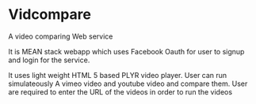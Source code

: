 # Vidcompare
A video comparing Web service

It is MEAN stack webapp which uses Facebook Oauth for user to signup and login for the service.

It uses light weight HTML 5 based PLYR video player.
User can run simulateously A vimeo video and youtube video and compare them.
User are required to enter the URL of the videos in order to run the videos

